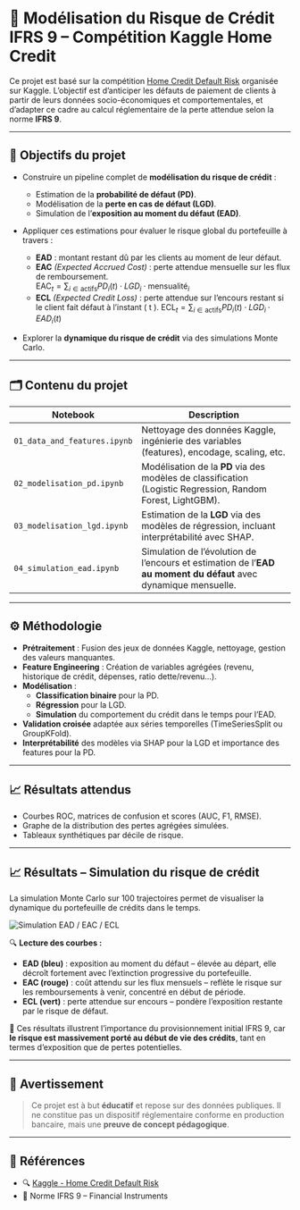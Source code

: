 # 🏦 Modélisation du Risque de Crédit IFRS 9 – Compétition Kaggle Home Credit

Ce projet est basé sur la compétition [Home Credit Default Risk](https://www.kaggle.com/competitions/home-credit-default-risk/overview) organisée sur Kaggle. L’objectif est d’anticiper les défauts de paiement de clients à partir de leurs données socio-économiques et comportementales, et d’adapter ce cadre au calcul réglementaire de la perte attendue selon la norme **IFRS 9**.

---

## 🎯 Objectifs du projet

- Construire un pipeline complet de **modélisation du risque de crédit** :
  - Estimation de la **probabilité de défaut (PD)**.
  - Modélisation de la **perte en cas de défaut (LGD)**.
  - Simulation de l’**exposition au moment du défaut (EAD)**.
  
- Appliquer ces estimations pour évaluer le risque global du portefeuille à travers :

  - **EAD** : montant restant dû par les clients au moment de leur défaut.
  - **EAC** *(Expected Accrued Cost)* : perte attendue mensuelle sur les flux de remboursement.  
    $\text{EAC}_t = \sum_{i \in \text{actifs}} PD_i(t) \cdot LGD_i \cdot \text{mensualité}_i$
  - **ECL** *(Expected Credit Loss)* : perte attendue sur l’encours restant si le client fait défaut à l’instant \( t \).
    $\text{ECL}_t = \sum_{i \in \text{actifs}} PD_i(t) \cdot LGD_i \cdot EAD_i(t)$


- Explorer la **dynamique du risque de crédit** via des simulations Monte Carlo.

---

## 🗂️ Contenu du projet

| Notebook                        | Description |
|---------------------------------|-------------|
| `01_data_and_features.ipynb`    | Nettoyage des données Kaggle, ingénierie des variables (features), encodage, scaling, etc. |
| `02_modelisation_pd.ipynb`      | Modélisation de la **PD** via des modèles de classification (Logistic Regression, Random Forest, LightGBM). |
| `03_modelisation_lgd.ipynb`     | Estimation de la **LGD** via des modèles de régression, incluant interprétabilité avec SHAP. |
| `04_simulation_ead.ipynb`       | Simulation de l’évolution de l’encours et estimation de l’**EAD au moment du défaut** avec dynamique mensuelle. |

---

## ⚙️ Méthodologie

- **Prétraitement** : Fusion des jeux de données Kaggle, nettoyage, gestion des valeurs manquantes.
- **Feature Engineering** : Création de variables agrégées (revenu, historique de crédit, dépenses, ratio dette/revenu…).
- **Modélisation** :
  - **Classification binaire** pour la PD.
  - **Régression** pour la LGD.
  - **Simulation** du comportement du crédit dans le temps pour l’EAD.
- **Validation croisée** adaptée aux séries temporelles (TimeSeriesSplit ou GroupKFold).
- **Interprétabilité** des modèles via SHAP pour la LGD et importance des features pour la PD.

---

## 📈 Résultats attendus

- Courbes ROC, matrices de confusion et scores (AUC, F1, RMSE).
- Graphe de la distribution des pertes agrégées simulées.
- Tableaux synthétiques par décile de risque.

---

## 📈 Résultats – Simulation du risque de crédit

La simulation Monte Carlo sur 100 trajectoires permet de visualiser la dynamique du portefeuille de crédits dans le temps.

![Simulation EAD / EAC / ECL](result_simulation.png)

🔍 **Lecture des courbes :**
- **EAD (bleu)** : exposition au moment du défaut – élevée au départ, elle décroît fortement avec l’extinction progressive du portefeuille.
- **EAC (rouge)** : coût attendu sur les flux mensuels – reflète le risque sur les remboursements à venir, concentré en début de période.
- **ECL (vert)** : perte attendue sur encours – pondère l’exposition restante par le risque de défaut.

📌 Ces résultats illustrent l’importance du provisionnement initial IFRS 9, car **le risque est massivement porté au début de vie des crédits**, tant en termes d’exposition que de pertes potentielles.

---

## 📌 Avertissement

> Ce projet est à but **éducatif** et repose sur des données publiques. Il ne constitue pas un dispositif réglementaire conforme en production bancaire, mais une **preuve de concept pédagogique**.

---

## 🔗 Références

- 🔍 [Kaggle - Home Credit Default Risk](https://www.kaggle.com/competitions/home-credit-default-risk/overview)
- 📄 Norme IFRS 9 – Financial Instruments
